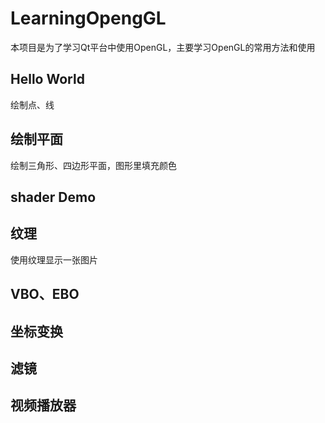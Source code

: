 # LearningOpengGL
本项目是为了学习Qt平台中使用OpenGL，主要学习OpenGL的常用方法和使用
## Hello World
绘制点、线
## 绘制平面
绘制三角形、四边形平面，图形里填充颜色
## shader Demo
## 纹理
使用纹理显示一张图片
## VBO、EBO
## 坐标变换
## 滤镜
## 视频播放器